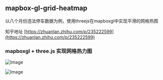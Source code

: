 ## mapbox-gl-grid-heatmap

以八个月份违法停车数据为例，使用threejs在mapboxgl中实现平滑的网格热图

知乎地址 [https://zhuanlan.zhihu.com/p/235222599](https://zhuanlan.zhihu.com/p/235222599)

### mapboxgl + three.js 实现网格热力图
![Image](https://github.com/limzgiser/mapbox-gl-grid-heatmap/blob/master/imgs/img1.gif)

![Image](https://github.com/limzgiser/mapbox-gl-grid-heatmap/blob/master/imgs/img2.gif)

 